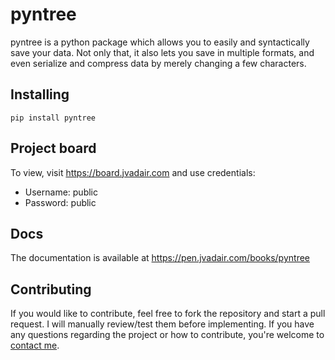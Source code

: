 # pyntree
pyntree is a python package which allows you to easily and syntactically save your data. Not only that, it also lets you save in multiple formats, and even serialize and compress data by merely changing a few characters.

## Installing
`pip install pyntree`

## Project board
To view, visit https://board.jvadair.com
and use credentials:
- Username: public
- Password: public

## Docs
The documentation is available at https://pen.jvadair.com/books/pyntree

## Contributing
If you would like to contribute, feel free to fork the repository and start a pull request. I will manually review/test them before implementing. If you have any questions regarding the project or how to contribute, you're welcome to [contact me](mailto:dev@jvadair.com).
